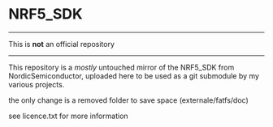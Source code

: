 # NRF5_SDK

------------------
This is __not__ an official repository

---------------

This repository is a *mostly* untouched mirror of the NRF5_SDK from NordicSemiconductor, uploaded here to be used as a git submodule by my various projects.

the only change is a removed folder to save space (externale/fatfs/doc)

see licence.txt for more information
